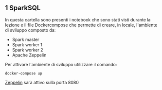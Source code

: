 ## 1 SparkSQL

In questa cartella sono presenti i notebook  che sono stati visti durante la lezione e il file Dockercompose che permette di creare, in locale, l'ambiente di sviluppo composto da:
* Spark master
* Spark worker 1
* Spark worker 2
* Apache Zeppelin

Per attivare l'ambiente di sviluppo utilizzare il comando:
``` shell
docker-compose up
```

[Zeppelin](http://localhost:8080/) sarà attivo sulla porta 8080
